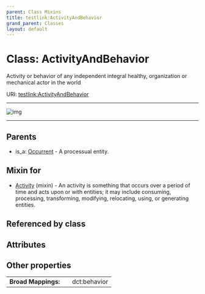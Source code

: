 ```yaml
---
parent: Class Mixins
title: testlink:ActivityAndBehavior
grand_parent: Classes
layout: default
---
```


# Class: ActivityAndBehavior


Activity or behavior of any independent integral healthy, organization or mechanical actor in the world

URI: [testlink:ActivityAndBehavior](https://w3id.org/testlink/vocab/ActivityAndBehavior)


---

![img](http://yuml.me/diagram/nofunky;dir:TB/class/[Occurrent],[Activity]uses%20-.-%3E[ActivityAndBehavior],[Occurrent]%5E-[ActivityAndBehavior],[Activity])

---


## Parents

 *  is_a: [Occurrent](Occurrent.md) - A processual entity.

## Mixin for

 * [Activity](Activity.md) (mixin)  - An activity is something that occurs over a period of time and acts upon or with entities; it may include consuming, processing, transforming, modifying, relocating, using, or generating entities.

## Referenced by class


## Attributes


## Other properties

|  |  |  |
| --- | --- | --- |
| **Broad Mappings:** | | dct:behavior |

